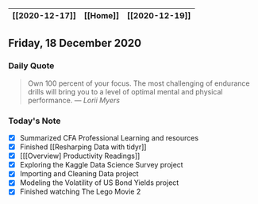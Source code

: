 | [[2020-12-17]] | [[Home]] | [[2020-12-19]] |
| :-: | :-: | :-: |

## Friday, 18 December 2020

### Daily Quote
> Own 100 percent of your focus. The most challenging of endurance drills will bring you to a level of optimal mental and physical performance.
> &mdash; <cite>Lorii Myers</cite>

### Today's Note

- [x] Summarized CFA Professional Learning and resources
- [x] Finished [[Resharping Data with tidyr]]
- [x] [[[Overview] Productivity Readings]]
- [x] Exploring the Kaggle Data Science Survey project
- [x] Importing and Cleaning Data project
- [x] Modeling the Volatility of US Bond Yields project
- [x] Finished watching The Lego Movie 2
